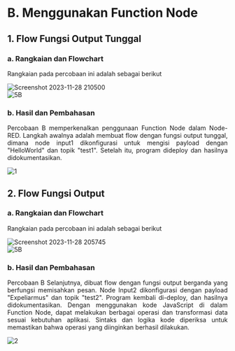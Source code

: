 # B. Menggunakan Function Node
## 1. Flow Fungsi Output Tunggal
### a. Rangkaian dan Flowchart

Rangkaian pada percobaan ini adalah sebagai berikut

![Screenshot 2023-11-28 210500](https://github.com/AmaliaPrisca/SISTEMEMBEDDED/assets/145273945/c442c4b8-6e58-485d-ba36-d5cbb99fe236)
<br>
![5B](https://github.com/AmaliaPrisca/SISTEMEMBEDDED/assets/145273945/4627939b-ca51-4e57-ab7e-034e7a7f5416)



### b. Hasil dan Pembahasan

<p align="justify">Percobaan B memperkenalkan penggunaan Function Node dalam Node-RED. Langkah awalnya adalah membuat flow dengan fungsi output tunggal, dimana node input1 dikonfigurasi untuk mengisi payload dengan "HelloWorld" dan topik "test1". Setelah itu, program dideploy dan hasilnya didokumentasikan. 

![1](https://github.com/AmaliaPrisca/SISTEMEMBEDDED/assets/145273945/2fb3ef26-174b-43fd-bec8-3d35db93a871)

## 2. Flow Fungsi Output 
### a. Rangkaian dan Flowchart

Rangkaian pada percobaan ini adalah sebagai berikut

![Screenshot 2023-11-28 205745](https://github.com/AmaliaPrisca/SISTEMEMBEDDED/assets/145273945/960700a9-4e9e-4682-b949-e63e9a0fea73)
<br>
![5B](https://github.com/AmaliaPrisca/SISTEMEMBEDDED/assets/145273945/4627939b-ca51-4e57-ab7e-034e7a7f5416)




### b. Hasil dan Pembahasan

<p align="justify">Percobaan B Selanjutnya, dibuat flow dengan fungsi output berganda yang berfungsi memisahkan pesan. Node Input2 dikonfigurasi dengan payload "Expeliarmus" dan topik "test2". Program kembali di-deploy, dan hasilnya didokumentasikan.
Dengan menggunakan kode JavaScript di dalam Function Node,  dapat melakukan berbagai operasi dan transformasi data sesuai kebutuhan aplikasi. Sintaks dan logika kode diperiksa untuk memastikan bahwa operasi yang diinginkan berhasil dilakukan.

![2](https://github.com/AmaliaPrisca/SISTEMEMBEDDED/assets/145273945/aa3878c1-2956-4868-ad36-a75dbc31256a)



